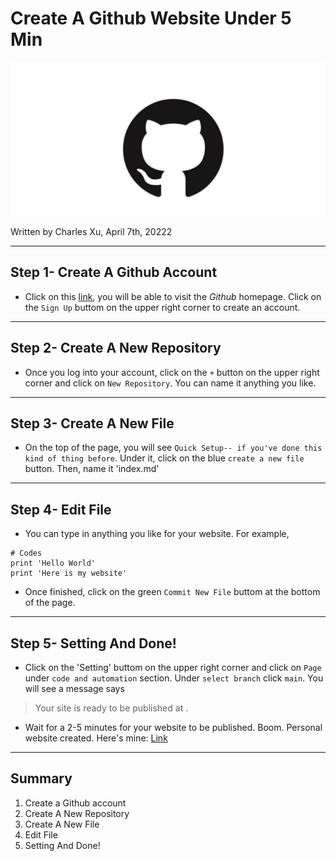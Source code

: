 # Create A Github Website Under 5 Min
![Image](image.jpeg)

Written by Charles Xu,  April 7th, 20222 

---

## Step 1- Create A Github Account

- Click on this [link](https://github.com), you will be able to visit the *Github* homepage. Click on the `Sign Up` buttom on the upper right corner to create an account.

---
## Step 2- Create A New Repository

- Once you log into your account, click on the `+` button on the upper right corner and click on `New Repository`. You can name it anything you like.

---

## Step 3- Create A New File

- On the top of the page, you will see `Quick Setup-- if you've done this kind of thing before`. Under it, click on the blue `create a new file` button. Then, name it 'index.md'

---

## Step 4- Edit File

- You can type in anything you like for your website. For example, 
```
# Codes
print 'Hello World'
print 'Here is my website'
```
- Once finished, click on the green `Commit New File` buttom at the bottom of the page. 

--- 

## Step 5- Setting And Done!
- Click on the 'Setting' buttom on the upper right corner and click on `Page` under `code and automation` section. Under `select branch` click `main`. You will see a message says 
> Your site is ready to be published at <url here>.
- Wait for a 2-5 minutes for your website to be published. Boom. Personal website created. 
Here's mine: [Link](https://Char15Xu.github.io/cse15l-lab-reports/index.html)

--- 
  
## Summary
1. Create a Github account
2. Create A New Repository
3. Create A New File
4. Edit File
5. Setting And Done!




  




